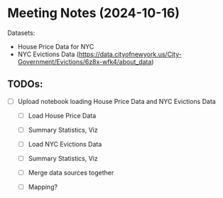 # Meeting Notes (2024-10-16)

Datasets:
- House Price Data for NYC
- NYC Evictions Data (https://data.cityofnewyork.us/City-Government/Evictions/6z8x-wfk4/about_data)

## TODOs:
- [ ] Upload notebook loading House Price Data and NYC Evictions Data
    - [ ] Load House Price Data
    - [ ] Summary Statistics, Viz
    - [ ] Load NYC Evictions Data
    - [ ] Summary Statistics, Viz
    - [ ] Merge data sources together
    - [ ] Mapping?


